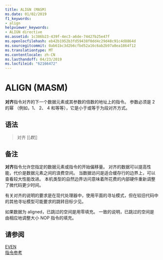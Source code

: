 ```yaml
---
title: ALIGN (MASM)
ms.date: 01/02/2019
f1_keywords:
- align
helpviewer_keywords:
- ALIGN directive
ms.assetid: 1c386b23-439f-4ec3-a6de-74427b25e47f
ms.openlocfilehash: eb42b1952b3fd59438f0dd4c29d48c91c4d8864d
ms.sourcegitcommit: 0ab61bc3d2b6cfbd52a16c6ab2b97a8ea1864f12
ms.translationtype: MT
ms.contentlocale: zh-CN
ms.lasthandoff: 04/23/2019
ms.locfileid: "62166472"
---
```

# <a name="align-masm"></a>ALIGN (MASM)

**对齐**指令对齐的下一个数据元素或其参数的倍数的地址上的指令。 参数必须是 2 的幂 （例如，1、 2、 4 和等等），它是小于或等于为段对齐方式。

## <a name="syntax"></a>语法

> 对齐 [[*数*]]

## <a name="remarks"></a>备注

**对齐**指令允许您指定的数据元素或指令的开始偏移量。 对齐的数据可以提高性能，代价是数据元素之间的浪费空间。 当数据访问是适合缓存行的边界上，可以查看较大性能改进。 本机类型的自然边界访问意味着所花费的内部硬件重新调整了微代码更少时间。

有关对齐的说明的要求是在现代处理器中，使用平面的寻址模式，但在较旧代码中的其他寻址模型可能要求的跳转目标少见。

如果数据为 aligned，已跳过的空间是用零填充。 一致的说明，已跳过的空间是由相应地调整大小 NOP 指令的填充。

## <a name="see-also"></a>请参阅

[EVEN](even.md)<br/>
[指令参考](../../assembler/masm/directives-reference.md)<br/>